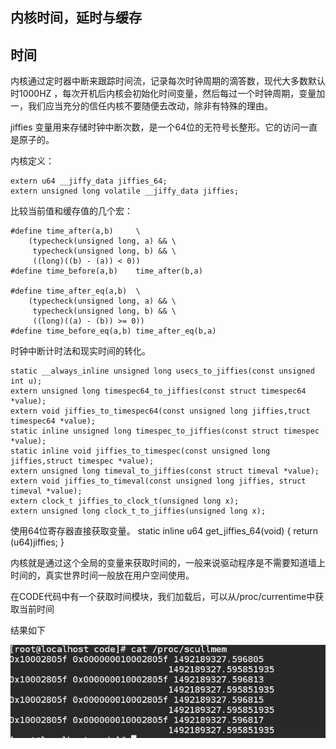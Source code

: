 ## 内核时间，延时与缓存

## 时间

内核通过定时器中断来跟踪时间流，记录每次时钟周期的滴答数，现代大多数默认时1000HZ ，每次开机后内核会初始化时间变量，然后每过一个时钟周期，变量加一，我们应当充分的信任内核不要随便去改动，除非有特殊的理由。

jiffies 变量用来存储时钟中断次数，是一个64位的无符号长整形。它的访问一直是原子的。

内核定义：

```
extern u64 __jiffy_data jiffies_64;
extern unsigned long volatile __jiffy_data jiffies;

```

比较当前值和缓存值的几个宏：

```
#define time_after(a,b)		\
	(typecheck(unsigned long, a) && \
	 typecheck(unsigned long, b) && \
	 ((long)((b) - (a)) < 0))
#define time_before(a,b)	time_after(b,a)

#define time_after_eq(a,b)	\
	(typecheck(unsigned long, a) && \
	 typecheck(unsigned long, b) && \
	 ((long)((a) - (b)) >= 0))
#define time_before_eq(a,b)	time_after_eq(b,a)

```
时钟中断计时法和现实时间的转化。

```
static __always_inline unsigned long usecs_to_jiffies(const unsigned int u);
extern unsigned long timespec64_to_jiffies(const struct timespec64 *value);
extern void jiffies_to_timespec64(const unsigned long jiffies,truct timespec64 *value);
static inline unsigned long timespec_to_jiffies(const struct timespec *value);
static inline void jiffies_to_timespec(const unsigned long jiffies,struct timespec *value);
extern unsigned long timeval_to_jiffies(const struct timeval *value);
extern void jiffies_to_timeval(const unsigned long jiffies, struct timeval *value);
extern clock_t jiffies_to_clock_t(unsigned long x);
extern unsigned long clock_t_to_jiffies(unsigned long x);
```

使用64位寄存器直接获取变量。
static inline u64 get_jiffies_64(void)
{
	return (u64)jiffies;
}



内核就是通过这个全局的变量来获取时间的，一般来说驱动程序是不需要知道墙上时间的，真实世界时间一般放在用户空间使用。

在CODE代码中有一个获取时间模块，我们加载后，可以从/proc/currentime中获取当前时间 
 
结果如下

![d](./image/ss.png)

